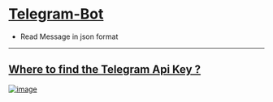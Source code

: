 # [Telegram-Bot](https://my.telegram.org/apps)
- Read Message in json format

----------------------------------

## [Where to find the Telegram Api Key ?](https://stackoverflow.com/questions/43291868/where-to-find-the-telegram-api-key)

[![image](https://user-images.githubusercontent.com/50515418/130468473-8ddfc5a6-0e14-45d7-b436-b32e7e6b5158.png)](https://t.me/imvickykumar999bot)
